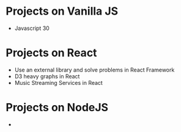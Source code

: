 # Projects on Vanilla JS
-   Javascript 30

# Projects on React
-   Use an external library and solve problems in React Framework
-   D3 heavy graphs in React
-   Music Streaming Services in React

# Projects on NodeJS
-   